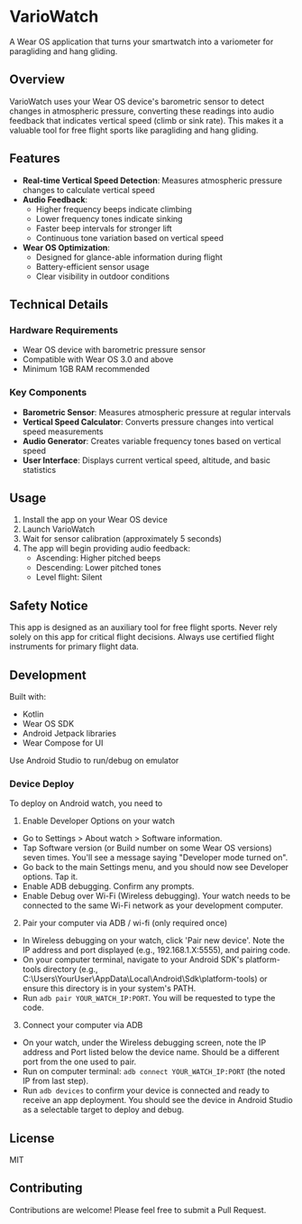 # VarioWatch

A Wear OS application that turns your smartwatch into a variometer for paragliding and hang gliding.

## Overview

VarioWatch uses your Wear OS device's barometric sensor to detect changes in atmospheric pressure, converting these readings into audio feedback that indicates vertical speed (climb or sink rate). This makes it a valuable tool for free flight sports like paragliding and hang gliding.

## Features

- **Real-time Vertical Speed Detection**: Measures atmospheric pressure changes to calculate vertical speed
- **Audio Feedback**: 
  - Higher frequency beeps indicate climbing
  - Lower frequency tones indicate sinking
  - Faster beep intervals for stronger lift
  - Continuous tone variation based on vertical speed
- **Wear OS Optimization**: 
  - Designed for glance-able information during flight
  - Battery-efficient sensor usage
  - Clear visibility in outdoor conditions

## Technical Details

### Hardware Requirements

- Wear OS device with barometric pressure sensor
- Compatible with Wear OS 3.0 and above
- Minimum 1GB RAM recommended

### Key Components

- **Barometric Sensor**: Measures atmospheric pressure at regular intervals
- **Vertical Speed Calculator**: Converts pressure changes into vertical speed measurements
- **Audio Generator**: Creates variable frequency tones based on vertical speed
- **User Interface**: Displays current vertical speed, altitude, and basic statistics

## Usage

1. Install the app on your Wear OS device
2. Launch VarioWatch
3. Wait for sensor calibration (approximately 5 seconds)
4. The app will begin providing audio feedback:
   - Ascending: Higher pitched beeps
   - Descending: Lower pitched tones
   - Level flight: Silent

## Safety Notice

This app is designed as an auxiliary tool for free flight sports. Never rely solely on this app for critical flight decisions. Always use certified flight instruments for primary flight data.

## Development

Built with:
- Kotlin
- Wear OS SDK
- Android Jetpack libraries
- Wear Compose for UI

Use Android Studio to run/debug on emulator

### Device Deploy

To deploy on Android watch, you need to 

1) Enable Developer Options on your watch
 - Go to Settings > About watch > Software information.
 - Tap Software version (or Build number on some Wear OS versions) seven times. You'll see a message saying "Developer mode turned on".
 - Go back to the main Settings menu, and you should now see Developer options. Tap it.
 - Enable ADB debugging. Confirm any prompts.
 - Enable Debug over Wi-Fi (Wireless debugging). Your watch needs to be connected to the same Wi-Fi network as your development computer. 

2) Pair your computer via ADB / wi-fi (only required once)
 - In Wireless debugging on your watch, click 'Pair new device'. Note the IP address and port displayed (e.g., 192.168.1.X:5555), and pairing code.
- On your computer terminal, navigate to your Android SDK's platform-tools directory (e.g., C:\Users\YourUser\AppData\Local\Android\Sdk\platform-tools) or ensure this directory is in your system's PATH.
 - Run `adb pair YOUR_WATCH_IP:PORT`. You will be requested to type the code.

3) Connect your computer via ADB
 - On your watch, under the Wireless debugging screen, note the IP address and Port listed below the device name. Should be a different port from the one used to pair.
 - Run on computer terminal: `adb connect YOUR_WATCH_IP:PORT` (the noted IP from last step).
 - Run `adb devices` to confirm your device is connected and ready to receive an app deployment. You should see the device in Android Studio as a selectable target to deploy and debug.

## License

MIT

## Contributing

Contributions are welcome! Please feel free to submit a Pull Request.